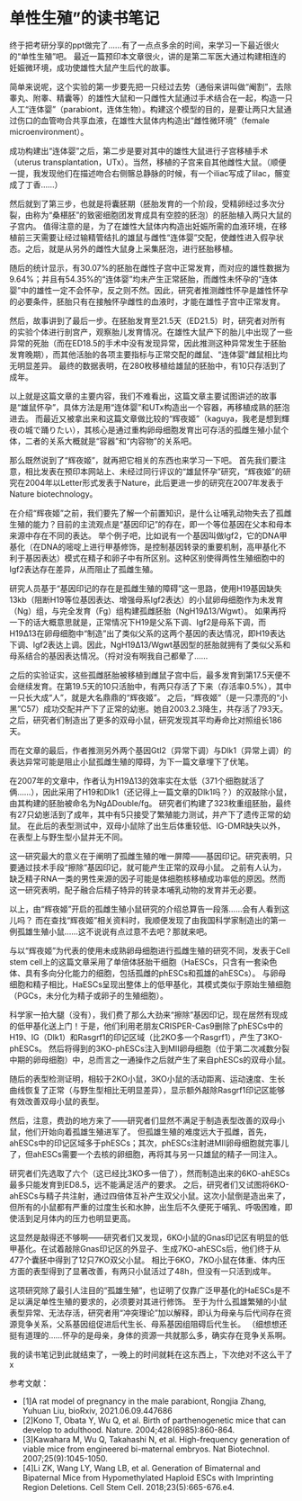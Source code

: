 # 单性生殖”的读书笔记


终于把考研分享的ppt做完了……有了一点点多余的时间，来学习一下最近很火的“单性生殖”吧。
最近一篇预印本文章很火，讲的是第二军医大通过构建相连的妊娠微环境，成功使雄性大鼠产生后代的故事。

简单来说呢，这个实验的第一步要先把一只经过去势（通俗来讲叫做“阉割”，去除睾丸、附睾、精囊等）的雄性大鼠和一只雌性大鼠通过手术结合在一起，构造一只人工“连体婴”（parabiont，连体生物）。构建这个模型的目的，是要让两只大鼠通过伤口的血管吻合共享血液，在雄性大鼠体内构造出“雌性微环境”（female microenvironment）。

成功构建出“连体婴”之后，第二步是要对其中的雄性大鼠进行子宫移植手术（uterus transplantation，UTx）。当然，移植的子宫来自其他雌性大鼠。（顺便一提，我发现他们在描述吻合右侧髂总静脉的时候，有一个iliac写成了lilac，髂变成了丁香……）

然后就到了第三步，也就是将囊胚期（胚胎发育的一个阶段，受精卵经过多次分裂，由称为“桑椹胚”的致密细胞团发育成具有空腔的胚泡）的胚胎植入两只大鼠的子宫内。
值得注意的是，为了在雄性大鼠体内构造出妊娠所需的血液环境，在移植前三天需要让经过输精管结扎的雄鼠与雌性“连体婴”交配，使雌性进入假孕状态。之后，就是从另外的雌性大鼠身上采集胚泡，进行胚胎移植。

随后的统计显示，有30.07%的胚胎在雌性子宫中正常发育，而对应的雄性数据为9.64%；并且有54.35%的“连体婴”均未产生正常胚胎，而雌性未怀孕的“连体婴”中的雄性一定不会怀孕，反之则不然。因此，研究者推测雌性怀孕是雄性怀孕的必要条件，胚胎只有在接触怀孕雌性的血液时，才能在雄性子宫中正常发育。

然后，故事讲到了最后一步。在胚胎发育至21.5天（ED21.5）时，研究者对所有的实验个体进行剖宫产，观察胎儿发育情况。在雄性大鼠产下的胎儿中出现了一些异常的死胎（而在ED18.5的手术中没有发现异常，因此推测这种异常发生于胚胎发育晚期），而其他活胎的各项主要指标与正常交配的雌鼠、“连体婴”雌鼠相比均无明显差异。
最终的数据表明，在280枚移植给雄鼠的胚胎中，有10只存活到了成年。

以上就是这篇文章的主要内容，我们不难看出，这篇文章主要试图讲述的故事是“雄鼠怀孕”，具体方法是用“连体婴”和UTx构造出一个容器，再移植成熟的胚泡进去。
而最近又被拿出来和这篇文章做比较的“辉夜姬”（kaguya，我老是想到輝夜の城で踊りたい），其核心是通过重构卵母细胞发育出可存活的孤雌生殖小鼠个体，二者的关系大概就是“容器”和“内容物”的关系吧。

那么既然说到了“辉夜姬”，就再把它相关的东西也来学习一下吧。
首先我们要注意，相比发表在预印本网站上、未经过同行评议的“雄鼠怀孕”研究，“辉夜姬”的研究在2004年以Letter形式发表于Nature，此后更进一步的研究在2007年发表于Nature biotechnology。

在介绍“辉夜姬”之前，我们要先了解一个前置知识，是什么让哺乳动物失去了孤雌生殖的能力？目前的主流观点是“基因印记”的存在，即一个等位基因在父本和母本来源中存在不同的表达。
举个例子吧，比如说有一个基因叫做Igf2，它的DNA甲基化（在DNA的嘧啶上进行甲基修饰，是控制基因转录的重要机制，高甲基化不利于基因表达）模式在精子和卵子中有所区别。这种区别使得两性生殖细胞中的Igf2表达存在差异，从而阻止了孤雌生殖。

研究人员基于“基因印记的存在是孤雌生殖的障碍”这一思路，使用H19基因缺失13kb（阻断H19等位基因表达、增强母系Igf2表达）的小鼠卵母细胞作为未发育（Ng）组，与完全发育（Fg）组构建孤雌胚胎（NgH19Δ13/Wgwt）。
如果再捋一下的话大概意思就是，正常情况下H19是父系下调、Igf2是母系下调，而H19Δ13在卵母细胞中“制造”出了类似父系的这两个基因的表达情况，即H19表达下调、Igf2表达上调。因此，NgH19Δ13/Wgwt基因型的胚胎就拥有了类似父系和母系结合的基因表达情况。（捋对没有啊我自己都晕了……

之后的实验证实，这些孤雌胚胎被移植到雌鼠子宫中后，最多发育到第17.5天便不会继续发育。在第19.5天的10只活胎中，有两只存活了下来（存活率0.5%），其中一只长大成“人”，就是大名鼎鼎的“辉夜姬”。
之后，“辉夜姬”（是一只漂亮的“小黑”C57）成功交配并产下了正常的幼崽。她自2003.2.3降生，共存活了793天。之后，研究者们制造出了更多的双母小鼠，研究发现其平均寿命比对照组长186天。

而在文章的最后，作者推测另外两个基因Gtl2（异常下调）与Dlk1（异常上调）的表达异常可能是阻止小鼠孤雌生殖的障碍，为下一篇文章埋下了伏笔。

在2007年的文章中，作者认为H19Δ13的效率实在太低（371个细胞就活了俩……），因此采用了H19和Dlk1（还记得上一篇文章的Dlk1吗？）的双敲除小鼠，由其构建的胚胎被命名为NgΔDouble/fg。
研究者们构建了323枚重组胚胎，最终有27只幼崽活到了成年，其中有5只接受了繁殖能力测试，并产下了遗传正常的幼鼠。
在此后的表型测试中，双母小鼠除了出生后体重较低、IG-DMR缺失以外，在表型上与野生型小鼠并无不同。

这一研究最大的意义在于阐明了孤雌生殖的唯一屏障——基因印记。研究表明，只要通过技术手段“擦除”基因印记，就可能产生正常的双母小鼠。
之前有人认为，缺乏精子RNA一类的男性来源的因子可能是体细胞核移植成功率低的原因。然而这一研究表明，配子融合后精子特异的转录本哺乳动物的发育并无必要。

以上，由“辉夜姬”开启的孤雌生殖小鼠研究的介绍总算告一段落……会有人看到这儿吗？
而在查找“辉夜姬”相关资料时，我顺便发现了由我国科学家制造出的第一例孤雄生殖小鼠……这不说说有点过意不去吧？那就来吧。

与以“辉夜姬”为代表的使用未成熟卵母细胞进行孤雌生殖的研究不同，发表于Cell stem cell上的这篇文章采用了单倍体胚胎干细胞（HaESCs，只含有一套染色体、具有多向分化能力的细胞，包括孤雌的phESCs和孤雄的ahESCs）。
与卵母细胞和精子相比，HaESCs呈现出整体上的低甲基化，其模式类似于原始生殖细胞（PGCs，未分化为精子或卵子的生殖细胞）。

科学家一拍大腿（没有），我们费了那么大劲来“擦除”基因印记，现在居然有现成的低甲基化送上门！于是，他们利用老朋友CRISPER-Cas9删除了phESCs中的H19、IG（Dlk1）和Rasgrf1的印记区域（比2KO多一个Rasgrf1），产生了3KO-phESCs。
然后将得到的3KO-phESCs注入到MII卵母细胞（位于第二次减数分裂中期的卵母细胞）中，总而言之一通操作之后就产生了来自phESCs的双母小鼠。

随后的表型检测证明，相较于2KO小鼠，3KO小鼠的活动距离、运动速度、生长曲线恢复了正常（与野生型相比无明显差异），显示额外敲除Rasgrf1印记区能够有效改善双母小鼠的表型。

然后，注意，费劲的地方来了——研究者们显然不满足于制造表型改善的双母小鼠，他们开始向着孤雄生殖进军了。
但孤雄生殖的难度远大于孤雌，首先，ahESCs中的印记区域多于phESCs；其次，phESCs注射进MII卵母细胞就完事儿了，但ahESCs需要一个去核的卵细胞，再将其与另一只雄鼠的精子一同注入。

研究者们先选取了六个（这已经比3KO多一倍了），然而制造出来的6KO-ahESCs最多只能发育到ED8.5，远不能满足活产的要求。
之后，研究者们又试图将6KO-ahESCs与精子共注射，通过四倍体互补产生双父小鼠。这次小鼠倒是造出来了，但所有的小鼠都有严重的过度生长和水肿，出生后不久便死于哺乳、呼吸困难，即使活到足月体内的压力也明显更高。

这显然是敲得还不够啊——研究者们又发现，6KO小鼠的Gnas印记区有明显的低甲基化。在试着敲除Gnas印记区的外显子、生成7KO-ahESCs后，他们终于从477个囊胚中得到了12只7KO双父小鼠。
相比于6KO，7KO小鼠在体重、体内压方面的表型得到了显著改善，有两只小鼠活过了48h，但没有一只活到成年。

这项研究除了最引人注目的“孤雄生殖”，也证明了仅靠广泛甲基化的HaESCs是不足以满足单性生殖的要求的，必须要对其进行修饰。
至于为什么孤雄繁殖的小鼠表型异常、无法存活，研究者用“冲突理论”加以解释，即认为母亲与后代间存在资源竞争关系，父系基因组促进后代生长、母系基因组阻碍后代生长。
（细想想还挺有道理的……怀孕的是母亲，身体的资源一共就那么多，确实存在竞争关系啊。

我的读书笔记到此就结束了，一晚上的时间就耗在这东西上，下次绝对不这么干了x

参考文献：
-  [1]A rat model of pregnancy in the male parabiont, Rongjia Zhang, Yuhuan Liu, bioRxiv, 2021.06.09.447686
- [2]Kono T, Obata Y, Wu Q, et al. Birth of parthenogenetic mice that can develop to adulthood. Nature. 2004;428(6985):860-864.
- [3]Kawahara M, Wu Q, Takahashi N, et al. High-frequency generation of viable mice from engineered bi-maternal embryos. Nat Biotechnol. 2007;25(9):1045-1050.
- [4]Li ZK, Wang LY, Wang LB, et al. Generation of Bimaternal and Bipaternal Mice from Hypomethylated Haploid ESCs with Imprinting Region Deletions. Cell Stem Cell. 2018;23(5):665-676.e4.

